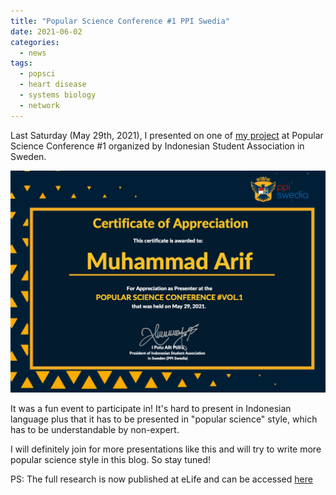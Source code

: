 ```yaml
---
title: "Popular Science Conference #1 PPI Swedia"
date: 2021-06-02
categories:
  - news
tags:
  - popsci
  - heart disease
  - systems biology
  - network
---
```


Last Saturday (May 29th, 2021), I presented on one of [my project](https://blog.muharif.net/WhatIsHappeningHeartAttack/) at Popular Science Conference #1 organized by Indonesian Student Association in Sweden.

![Speaker Certificate](https://raw.githubusercontent.com/muharif/PersonalBlog/master/assets/images/PPI_cert.png)

It was a fun event to participate in! It's hard to present in Indonesian language plus that it has to be presented in "popular science" style, which has to be understandable by non-expert. 

I will definitely join for more presentations like this and will try to write more popular science style in this blog. So stay tuned!

PS: The full research is now published at eLife and can be accessed [here](https://elifesciences.org/articles/66921)
